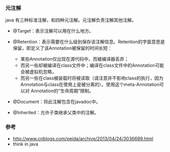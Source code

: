 ### 元注解

java 有三种标准注解，和四种元注解。元注解负责注解其他注解。

- @Target：表示注解可以用在什么地方。

- @Retention：表示需要在什么级别保存该注解信息。Retention的字面意思是保留，即定义了该Annotation被保留的时间长短：

  - 某些Annotation仅出现在源代码中，而被编译器丢弃；
  - 而另一些却被编译在class文件中；编译在class文件中的Annotation可能会被虚拟机忽略，
  - 而另一些在class被装载时将被读取（请注意并不影响class的执行，因为Annotation与class在使用上是被分离的）。使用这个meta-Annotation可以对 Annotation的“生命周期”限制。

- @Document：将此注解包含在javadoc中。

- @Inherited：允许子类继承父类中的注解。


### 参考

- http://www.cnblogs.com/peida/archive/2013/04/24/3036689.html
- think in java







